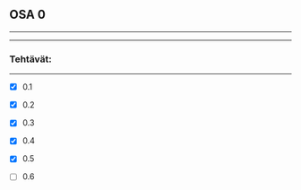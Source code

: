 ## OSA 0
****
****

### Tehtävät:
****

- [x] 0.1 

- [x] 0.2

- [x] 0.3

- [x] 0.4 

- [x] 0.5 

- [ ] 0.6
 
